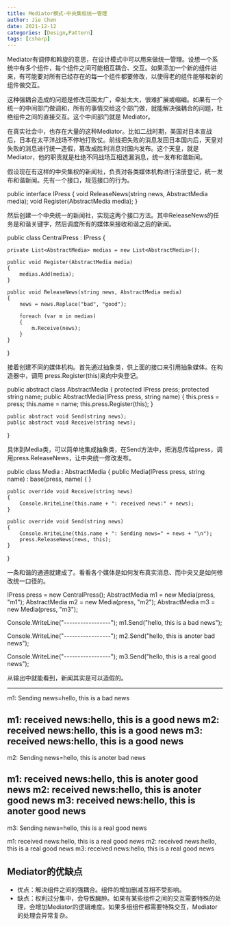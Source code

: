 ```yaml
---
title: Mediator模式-中央集权统一管理
author: Jie Chen
date: 2021-12-12
categories: [Design,Pattern]
tags: [csharp]
---
```


Mediator有调停和斡旋的意思，在设计模式中可以用来做统一管理。设想一个系统中有多个组件，每个组件之间可能相互耦合、交互。如果添加一个新的组件进来，有可能要对所有已经存在的每一个组件都要修改，以使得老的组件能够和新的组件做交互。

这种强耦合造成的问题是修改范围太广，牵扯太大，很难扩展或缩编。如果有一个统一的中间部门做调和，所有的事情交给这个部门做，就能解决强耦合的问题，杜绝组件之间的直接交互。这个中间部门就是 Mediator。

在真实社会中，也存在大量的这种Mediator。比如二战时期，美国对日本宣战后，日本在太平洋战场不停地打败仗。前线把失败的消息发回日本国内后，天皇对失败的消息进行统一造假，篡改成胜利消息对国内发布。这个天皇，就是Mediator，他的职责就是杜绝不同战场互相透漏消息，统一发布和谐新闻。

假设现在有这样的中央集权的新闻社，负责对各类媒体机构进行注册登记，统一发布和谐新闻。先有一个接口，规范接口的行为。

public interface IPress
{
    void ReleaseNews(string news, AbstractMedia media);
    void Register(AbstractMedia media);
}

然后创建一个中央统一的新闻社，实现这两个接口方法。其中ReleaseNews的任务是和谐关键字，然后调度所有的媒体来接收和谐之后的新闻。

public class CentralPress : IPress
{

    private List<AbstractMedia> medias = new List<AbstractMedia>();

    public void Register(AbstractMedia media)
    {
        medias.Add(media);
    }

    public void ReleaseNews(string news, AbstractMedia media)
    {
        news = news.Replace("bad", "good");

        foreach (var m in medias)
        {
            m.Receive(news);
        }
    }
}

接着创建不同的媒体机构。首先通过抽象类，供上面的接口来引用抽象媒体。在构造器中，调用 press.Register(this)来向中央登记。

public abstract class AbstractMedia
{
    protected IPress press;
    protected string name;
    public AbstractMedia(IPress press, string name)
    {
        this.press = press;
        this.name = name;
        this.press.Register(this);
    }

    public abstract void Send(string news);
    public abstract void Receive(string news);
}

具体到Media类，可以简单地集成抽象类，在Send方法中，把消息传给press，调用press.ReleaseNews，让中央统一修改发布。

public class Media : AbstractMedia
{
    public Media(IPress press, string name) : base(press, name)
    {
    }

    public override void Receive(string news)
    {
        Console.WriteLine(this.name + ": received news:" + news);
    }

    public override void Send(string news)
    {
        Console.WriteLine(this.name + ": Sending news=" + news + "\n");
        press.ReleaseNews(news, this);
    }
}

一条和谐的通道就建成了。看看各个媒体是如何发布真实消息、而中央又是如何修改统一口径的。

IPress press = new CentralPress();
AbstractMedia m1 = new Media(press, "m1");
AbstractMedia m2 = new Media(press, "m2");
AbstractMedia m3 = new Media(press, "m3");

Console.WriteLine("-----------------");
m1.Send("hello, this is a bad news");

Console.WriteLine("-----------------");
m2.Send("hello, this is anoter bad news");

Console.WriteLine("-----------------");
m3.Send("hello, this is a real good news");

从输出中就能看到，新闻其实是可以造假的。

-----------------
m1: Sending news=hello, this is a bad news

m1: received news:hello, this is a good news
m2: received news:hello, this is a good news
m3: received news:hello, this is a good news
-----------------
m2: Sending news=hello, this is anoter bad news

m1: received news:hello, this is anoter good news
m2: received news:hello, this is anoter good news
m3: received news:hello, this is anoter good news
-----------------
m3: Sending news=hello, this is a real good news

m1: received news:hello, this is a real good news
m2: received news:hello, this is a real good news
m3: received news:hello, this is a real good news



## Mediator的优缺点

* 优点：解决组件之间的强耦合。组件的增加删减互相不受影响。
* 缺点：权利过分集中，会导致臃肿。如果有某些组件之间的交互需要特殊的处理，会增加Mediator的逻辑难度。如果多组组件都需要特殊交互，Mediator的处理会异常复杂。

